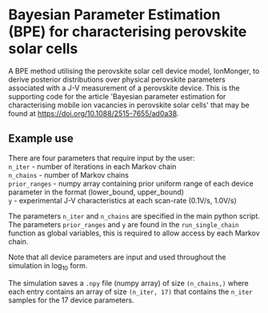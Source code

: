 # Bayesian Parameter Estimation (BPE) for characterising perovskite solar cells

A BPE method utilising the perovskite solar cell device model, IonMonger, to derive posterior distributions over physical perovskite parameters associated with a J-V measurement of a perovskite device. This is the supporting code for the article 'Bayesian parameter estimation for characterising
mobile ion vacancies in perovskite solar cells' that may be found at https://doi.org/10.1088/2515-7655/ad0a38.

## Example use
There are four parameters that require input by the user: \
`n_iter` - number of iterations in each Markov chain \
`n_chains` - number of Markov chains \
`prior_ranges` - numpy array containing prior uniform range of each device parameter in the format (lower_bound, upper_bound) \
`y` - experimental J-V characteristics at each scan-rate (0.1V/s, 1.0V/s)

The parameters `n_iter` and `n_chains` are specified in the main python script. The parameters `prior_ranges` and `y` are found in the `run_single_chain` function as global variables, this is required to allow access by each Markov chain.

Note that all device parameters are input and used throughout the simulation in $\log_{10}$ form.

The simulation saves a `.npy` file (numpy array) of size `(n_chains,)` where each entry contains an array of size `(n_iter, 17)` that contains the `n_iter` samples for the 17 device parameters.
